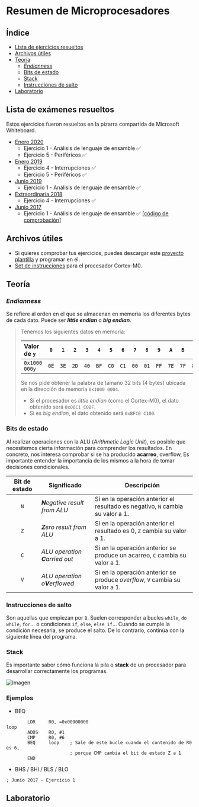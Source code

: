 # Resumen de Microprocesadores

## Índice

- [Lista de ejercicios resueltos](#lista-de-ejercicios-resueltos)
- [Archivos útiles](#archivos-útiles)
- [Teoría](#teoría)
  - [_Endianness_](#endianness)
  - [Bits de estado](#bits-de-estado)
  - [Stack](#stack)
  - [Instrucciones de salto](#instrucciones-de-salto)
- [Laboratorio](#laboratorio)

## Lista de exámenes resueltos

Estos ejercicios fueron resueltos en la pizarra compartida de Microsoft Whiteboard.

- [Enero 2020](2020_Enero.pdf)
  - Ejercicio 1 - Análisis de lenguaje de ensamble &#x2705;
  - Ejercicio 5 - Periféricos &#x2705;
- [Enero 2019](2019_Enero.pdf)
  - Ejercicio 4 - Interrupciones &#x2705;
  - Ejercicio 5 - Periféricos &#x2705;
- [Junio 2019](2019_Junio.pdf)
  - Ejercicio 1 - Análisis de lenguaje de ensamble &#x2705;
- [Extraordinaria 2018](2018_Extra.pdf)
  - Ejercicio 4 - Interrupciones &#x2705;
- [Junio 2017](2017_Junio.pdf)
  - Ejercicio 1 - Análisis de lenguaje de ensamble &#x2705; [[código de comprobación]](2017_Junio_1.s)

## Archivos útiles

- Si quieres comprobar tus ejercicios, puedes descargar este [proyecto plantilla](../../../../../../raw/main/Segundo%20Semestre/Microprocesadores/Examenes_resueltos/Teor%C3%ADa/ProyectoPlantilla.7z) y programar en él.
- [Set de instrucciones](Instructions_Cortex-M0.pdf) para el procesador Cortex-M0.

## Teoría

### _Endianness_

Se refiere al orden en el que se almacenan en memoria los diferentes bytes de cada dato. Puede ser **_little endian_** o **_big endian_**.

> Tenemos los siguientes datos en memoria:
>
> | Valor de `y`  | `0`  | `1`  | `2`  | `3`  | `4`  | `5`  | `6`  | `7`  | `8`  | `9`  | `A`  | `B`  | `C`  | `D`  | `E`  | `F`  |
> | :------------ | :--: | :--: | :--: | :--: | :--: | :--: | :--: | :--: | :--: | :--: | :--: | :--: | :--: | :--: | :--: | :--: |
> | `0x1000 000y` | `0E` | `3E` | `2D` | `40` | `BF` | `C0` | `C1` | `00` | `01` | `FF` | `7E` | `7F` | `80` | `81` | `0D` | `A6` |
>
> Se nos pide obtener la palabra de tamaño 32 bits (4 bytes) ubicada en la dirección de memoria `0x1000 0004`.
>
> - Si el procesador es _little endian_ (como el Cortex-M0), el dato obtenido será `0x00C1 C0BF`.
> - Si es _big endian_, el dato obtenido será `0xBFC0 C100`.

### Bits de estado

Al realizar operaciones con la ALU (_Arithmetic Logic Unit_), es posible que necesitemos cierta información para comprender los resultados. En concreto, nos interesa comprobar si se ha producido **acarreo**, overflow, Es importante entender la importancia de los mismos a la hora de tomar decisiones condicionales.

| Bit de estado | Significado                     | Descripción                                                                    |
| :-----------: | ------------------------------- | ------------------------------------------------------------------------------ |
|      `N`      | _**N**egative result from ALU_  | Si en la operación anterior el resultado es negativo, `N` cambia su valor a 1. |
|      `Z`      | _**Z**ero result from ALU_      | Si en la operación anterior el resultado es 0, `Z` cambia su valor a 1.        |
|      `C`      | _ALU operation **C**arried out_ | Si en la operación anterior se produce un acarreo, `C` cambia su valor a 1.    |
|      `V`      | _ALU operation o**V**erflowed_  | Si en la operación anterior se produce _overflow_, `V` cambia su valor a 1.    |

### Instrucciones de salto

Son aquellas que empiezan por `B`. Suelen corresponder a bucles `while`, `do while`, `for`... o condiciones `if`, `else`, `else if`... Cuando se cumple la condición necesaria, se produce el salto. De lo contrario, continúa con la siguiente línea del programa.

### Stack

Es importante saber cómo funciona la pila o **stack** de un procesador para desarrollar correctamente los programas.

![Imagen ](https://azeria-labs.com/wp-content/uploads/2017/04/stacks.gif.pagespeed.ce.tFWFJqf3Ga.gif)

### Ejemplos

- BEQ

```Assembly
        LDR     R0, =0x00000000
loop
        ADDS    R0, #1
        CMP     R0, #6
        BEQ     loop    ; Sale de este bucle cuando el contenido de R0 es 6,
                        ; porque CMP cambia el bit de estado Z a 1
        END
```

- BHS / BHI / BLS / BLO

```Assembly
; Junio 2017 - Ejercicio 1

```

## Laboratorio
